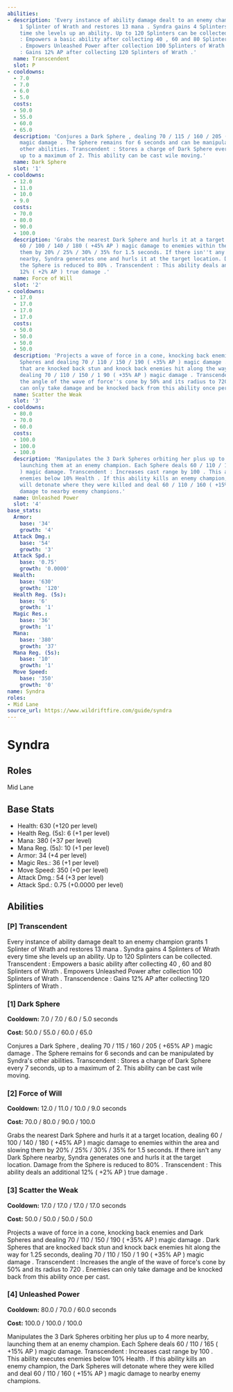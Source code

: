 ```yaml
---
abilities:
- description: 'Every instance of ability damage dealt to an enemy champion grants
    1 Splinter of Wrath and restores 13 mana . Syndra gains 4 Splinters of Wrath every
    time she levels up an ability. Up to 120 Splinters can be collected. Transcendent
    : Empowers a basic ability after collecting 40 , 60 and 80 Splinters of Wrath
    . Empowers Unleashed Power after collection 100 Splinters of Wrath . Transcendence
    : Gains 12% AP after collecting 120 Splinters of Wrath .'
  name: Transcendent
  slot: P
- cooldowns:
  - 7.0
  - 7.0
  - 6.0
  - 5.0
  costs:
  - 50.0
  - 55.0
  - 60.0
  - 65.0
  description: 'Conjures a Dark Sphere , dealing 70 / 115 / 160 / 205 ( +65% AP )
    magic damage . The Sphere remains for 6 seconds and can be manipulated by Syndra''s
    other abilities. Transcendent : Stores a charge of Dark Sphere every 7 seconds,
    up to a maximum of 2. This ability can be cast wile moving.'
  name: Dark Sphere
  slot: '1'
- cooldowns:
  - 12.0
  - 11.0
  - 10.0
  - 9.0
  costs:
  - 70.0
  - 80.0
  - 90.0
  - 100.0
  description: 'Grabs the nearest Dark Sphere and hurls it at a target location, dealing
    60 / 100 / 140 / 180 ( +45% AP ) magic damage to enemies within the area and slowing
    them by 20% / 25% / 30% / 35% for 1.5 seconds. If there isn''t any Dark Sphere
    nearby, Syndra generates one and hurls it at the target location. Damage from
    the Sphere is reduced to 80% . Transcendent : This ability deals an additional
    12% ( +2% AP ) true damage .'
  name: Force of Will
  slot: '2'
- cooldowns:
  - 17.0
  - 17.0
  - 17.0
  - 17.0
  costs:
  - 50.0
  - 50.0
  - 50.0
  - 50.0
  description: 'Projects a wave of force in a cone, knocking back enemies and Dark
    Spheres and dealing 70 / 110 / 150 / 190 ( +35% AP ) magic damage . Dark Spheres
    that are knocked back stun and knock back enemies hit along the way for 1.25 seconds,
    dealing 70 / 110 / 150 / 1 90 ( +35% AP ) magic damage . Transcendent : Increases
    the angle of the wave of force''s cone by 50% and its radius to 720 . Enemies
    can only take damage and be knocked back from this ability once per cast.'
  name: Scatter the Weak
  slot: '3'
- cooldowns:
  - 80.0
  - 70.0
  - 60.0
  costs:
  - 100.0
  - 100.0
  - 100.0
  description: 'Manipulates the 3 Dark Spheres orbiting her plus up to 4 more nearby,
    launching them at an enemy champion. Each Sphere deals 60 / 110 / 165 ( +15% AP
    ) magic damage. Transcendent : Increases cast range by 100 . This ability executes
    enemies below 10% Health . If this ability kills an enemy champion, the Dark Spheres
    will detonate where they were killed and deal 60 / 110 / 160 ( +15% AP ) magic
    damage to nearby enemy champions.'
  name: Unleashed Power
  slot: '4'
base_stats:
  Armor:
    base: '34'
    growth: '4'
  Attack Dmg.:
    base: '54'
    growth: '3'
  Attack Spd.:
    base: '0.75'
    growth: '0.0000'
  Health:
    base: '630'
    growth: '120'
  Health Reg. (5s):
    base: '6'
    growth: '1'
  Magic Res.:
    base: '36'
    growth: '1'
  Mana:
    base: '380'
    growth: '37'
  Mana Reg. (5s):
    base: '10'
    growth: '1'
  Move Speed:
    base: '350'
    growth: '0'
name: Syndra
roles:
- Mid Lane
source_url: https://www.wildriftfire.com/guide/syndra
---
```


# Syndra

## Roles

Mid Lane

## Base Stats

- Health: 630 (+120 per level)
- Health Reg. (5s): 6 (+1 per level)
- Mana: 380 (+37 per level)
- Mana Reg. (5s): 10 (+1 per level)
- Armor: 34 (+4 per level)
- Magic Res.: 36 (+1 per level)
- Move Speed: 350 (+0 per level)
- Attack Dmg.: 54 (+3 per level)
- Attack Spd.: 0.75 (+0.0000 per level)

## Abilities

### [P] Transcendent

Every instance of ability damage dealt to an enemy champion grants 1 Splinter of Wrath and restores 13 mana . Syndra gains 4 Splinters of Wrath every time she levels up an ability. Up to 120 Splinters can be collected. Transcendent : Empowers a basic ability after collecting 40 , 60 and 80 Splinters of Wrath . Empowers Unleashed Power after collection 100 Splinters of Wrath . Transcendence : Gains 12% AP after collecting 120 Splinters of Wrath .

### [1] Dark Sphere

**Cooldown:** 7.0 / 7.0 / 6.0 / 5.0 seconds

**Cost:** 50.0 / 55.0 / 60.0 / 65.0

Conjures a Dark Sphere , dealing 70 / 115 / 160 / 205 ( +65% AP ) magic damage . The Sphere remains for 6 seconds and can be manipulated by Syndra's other abilities. Transcendent : Stores a charge of Dark Sphere every 7 seconds, up to a maximum of 2. This ability can be cast wile moving.

### [2] Force of Will

**Cooldown:** 12.0 / 11.0 / 10.0 / 9.0 seconds

**Cost:** 70.0 / 80.0 / 90.0 / 100.0

Grabs the nearest Dark Sphere and hurls it at a target location, dealing 60 / 100 / 140 / 180 ( +45% AP ) magic damage to enemies within the area and slowing them by 20% / 25% / 30% / 35% for 1.5 seconds. If there isn't any Dark Sphere nearby, Syndra generates one and hurls it at the target location. Damage from the Sphere is reduced to 80% . Transcendent : This ability deals an additional 12% ( +2% AP ) true damage .

### [3] Scatter the Weak

**Cooldown:** 17.0 / 17.0 / 17.0 / 17.0 seconds

**Cost:** 50.0 / 50.0 / 50.0 / 50.0

Projects a wave of force in a cone, knocking back enemies and Dark Spheres and dealing 70 / 110 / 150 / 190 ( +35% AP ) magic damage . Dark Spheres that are knocked back stun and knock back enemies hit along the way for 1.25 seconds, dealing 70 / 110 / 150 / 1 90 ( +35% AP ) magic damage . Transcendent : Increases the angle of the wave of force's cone by 50% and its radius to 720 . Enemies can only take damage and be knocked back from this ability once per cast.

### [4] Unleashed Power

**Cooldown:** 80.0 / 70.0 / 60.0 seconds

**Cost:** 100.0 / 100.0 / 100.0

Manipulates the 3 Dark Spheres orbiting her plus up to 4 more nearby, launching them at an enemy champion. Each Sphere deals 60 / 110 / 165 ( +15% AP ) magic damage. Transcendent : Increases cast range by 100 . This ability executes enemies below 10% Health . If this ability kills an enemy champion, the Dark Spheres will detonate where they were killed and deal 60 / 110 / 160 ( +15% AP ) magic damage to nearby enemy champions.

